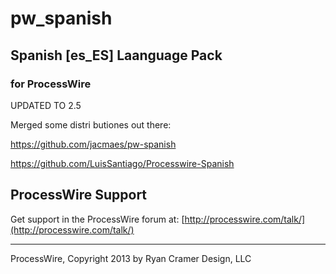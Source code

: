 pw_spanish
==========

## Spanish [es_ES] Laanguage Pack
### for ProcessWire

UPDATED TO 2.5

Merged some distri butiones out there:

https://github.com/jacmaes/pw-spanish

https://github.com/LuisSantiago/Processwire-Spanish

## ProcessWire Support

Get support in the ProcessWire forum at:
[http://processwire.com/talk/](http://processwire.com/talk/)

------

ProcessWire, Copyright 2013 by Ryan Cramer Design, LLC